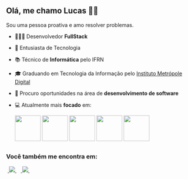 ## Olá, me chamo Lucas 👋🏻
Sou uma pessoa proativa e amo resolver problemas.

- 👨🏻‍💻 Desenvolvedor **FullStack**
- 🌟 Entusiasta de Tecnologia
- 📚 Técnico de **Informática** pelo IFRN
- 🎓 Graduando em Tecnologia da Informação pelo [Instituto Metrópole Digital](https://www.metropoledigital.ufrn.br)
- 💼 Procuro oportunidades na área de **desenvolvimento de software**
- 💻 Atualmente mais **focado** em:

    <img width='70' height='70' src="https://cdn.jsdelivr.net/gh/devicons/devicon@latest/icons/java/java-original-wordmark.svg" />
    <img width='70' height='70' src="https://cdn.jsdelivr.net/gh/devicons/devicon@latest/icons/spring/spring-original-wordmark.svg" />
    <img width='70' height='70' src="https://cdn.jsdelivr.net/gh/devicons/devicon@latest/icons/javascript/javascript-original.svg" />
    <img width='70' height='70' src="https://cdn.jsdelivr.net/gh/devicons/devicon@latest/icons/angular/angular-original.svg" />
    <img width='70' height='70' src="https://cdn.jsdelivr.net/gh/devicons/devicon@latest/icons/python/python-original-wordmark.svg" />

##
### Você também me encontra em:
&nbsp;<a href="https://www.linkedin.com/in/lucas-morais27/">
  <img src="https://img.shields.io/badge/linkedin-%230077B5.svg?style=for-the-badge&logo=linkedin&logoColor=white">
</a>&nbsp;
&nbsp;<a href="https://www.instagram.com/olucas_morais/">
  <img src="https://img.shields.io/badge/Instagram-%23E4405F.svg?style=for-the-badge&logo=Instagram&logoColor=white">
</a>&nbsp;

<!--![Linguagens mais utilizadas](https://github-readme-stats.vercel.app/api/top-langs/?username=lucas-morais27&theme=nightowl&hide_progress=true)-->

          
          
